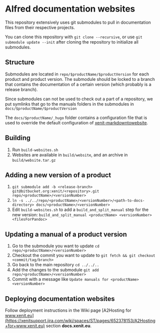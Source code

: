 # Alfred documentation websites

This repository extensively uses git submodules to pull in documentation files from their respective projects.

You can clone this repository with `git clone --recursive`, or use `git submodule update --init` after cloning the
repository to initialize all submodules.


## Structure

Submodules are located in `repo/$productName/$productVersion` for each product and product version. The submodule should
be locked to a branch that contains the documentation of a certain version (which probably is a release branch).

Since submodules can not be used to check out a part of a repository, we put symlinks that go to the manuals folders in
the submodules in `docs/$productName/$productVersion`

The `docs/$productName/_hugo` folder contains a configuration file that is used to override the default configuration
of [xenit-markdowntowebsite](https://github.com/xenit-eu/xenit-markdowntowebsite).


## Building

1. Run `build-websites.sh`
2. Websites are available in `build/website`, and an archive in `build/website.tar.gz`


## Adding a new version of a product

1. `git submodule add -b <release-branch> git@bitbucket.org:xenit/<repository>.git repo/<productName>/<versionNumber>`
2. `ln -s ../../repo/<productName>/<versionNumber>/<path-to-docs-directory> docs/<productName>/<versionNumber>`
3. Edit `build-websites.sh` to add a `build_and_split_manual` step for the new
   version: `build_and_split_manual <productName> <versionNumber> <filesForPandoc>`


## Updating a manual of a product version

1. Go to the submodule you want to update `cd repo/<productName>/<versionNumber>`
2. Checkout the commit you want to update to `git fetch && git checkout <commit/tag/branch>`
3. Go back to the main repository `cd ../../..`
4. Add the changes to the submodule `git add repo/<productName>/<versionNumber>`
5. Commit with a message like `Update manuals for <productName> <versionNumber>`


## Deploying documentation websites

Follow deployment instructions in the Wiki page
[A2Hosting for www.xenit.eu](https://xenitsupport.jira.com/wiki/spaces/ST/pages/652378153/A2Hosting+for+www.xenit.eu)
section **docs.xenit.eu**.
